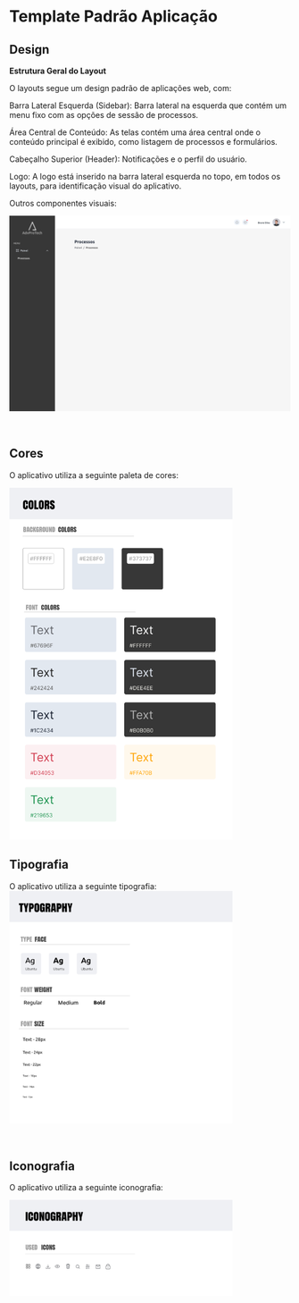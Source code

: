 # Template Padrão Aplicação


## Design

  **Estrutura Geral do Layout**
   
  O layouts segue um design padrão de aplicações web, com:
  
  Barra Lateral Esquerda (Sidebar): Barra lateral na esquerda que contém um menu fixo com as opções de sessão de processos.
  
  Área Central de Conteúdo: As telas contém uma área central onde o conteúdo principal é exibido, como listagem de processos e formulários.
  
  Cabeçalho Superior (Header): Notificações e o perfil do usuário.

  Logo: A logo está inserido na barra lateral esquerda no topo, em todos os layouts, para identificação visual do aplicativo.

  Outros componentes visuais:

![Menu, Barra Superior e BreadCrumbs](img/menu_topbar_breadcrumbs.png)

<br>


## Cores

O aplicativo utiliza a seguinte paleta de cores:

<img src="img/colors.png" alt="Paleta Cores" width="400">



<br>


## Tipografia

O aplicativo utiliza a seguinte tipografia:
<img src="img/typography.png" alt="Tipografia" width="400">

<br>


## Iconografia

O aplicativo utiliza a seguinte iconografia:

<img src="img/iconography.png" alt="Iconografia" width="400">


